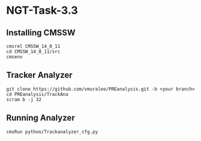 # NGT-Task-3.3

## Installing CMSSW

```
cmsrel CMSSW_14_0_11
cd CMSSW_14_0_11/src
cmsenv

```

## Tracker Analyzer

```
git clone https://github.com/vmuralee/PREanalysis.git -b <your branch>
cd PREanalysis/TrackAna
scram b -j 32
```

## Running Analyzer

```
cmsRun python/Trackanalyzer_cfg.py 
```
